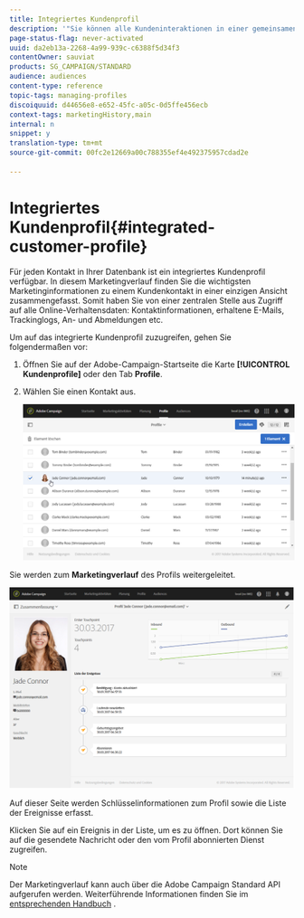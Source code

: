 ```yaml
---
title: Integriertes Kundenprofil
description: '"Sie können alle Kundeninteraktionen in einer gemeinsamen Übersicht verfolgen: Das integrierte Kundenprofil von Adobe Campaign wird während des gesamten Lebenszyklus eines Kunden aktualisiert."'
page-status-flag: never-activated
uuid: da2eb13a-2268-4a99-939c-c6388f5d34f3
contentOwner: sauviat
products: SG_CAMPAIGN/STANDARD
audience: audiences
content-type: reference
topic-tags: managing-profiles
discoiquuid: d44656e8-e652-45fc-a05c-0d5ffe456ecb
context-tags: marketingHistory,main
internal: n
snippet: y
translation-type: tm+mt
source-git-commit: 00fc2e12669a00c788355ef4e492375957cdad2e

---
```



# Integriertes Kundenprofil{#integrated-customer-profile}

Für jeden Kontakt in Ihrer Datenbank ist ein integriertes Kundenprofil verfügbar. In diesem Marketingverlauf finden Sie die wichtigsten Marketinginformationen zu einem Kundenkontakt in einer einzigen Ansicht zusammengefasst. Somit haben Sie von einer zentralen Stelle aus Zugriff auf alle Online-Verhaltensdaten: Kontaktinformationen, erhaltene E-Mails, Trackinglogs, An- und Abmeldungen etc.

Um auf das integrierte Kundenprofil zuzugreifen, gehen Sie folgendermaßen vor:

1. Öffnen Sie auf der Adobe-Campaign-Startseite die Karte **[!UICONTROL Kundenprofile]** oder den Tab **Profile**.
1. Wählen Sie einen Kontakt aus.

   ![](assets/mkt_hist_access.png)

Sie werden zum **Marketingverlauf** des Profils weitergeleitet.

![](assets/mkt_hist_view.png)

Auf dieser Seite werden Schlüsselinformationen zum Profil sowie die Liste der Ereignisse erfasst.

Klicken Sie auf ein Ereignis in der Liste, um es zu öffnen. Dort können Sie auf die gesendete Nachricht oder den vom Profil abonnierten Dienst zugreifen.

>[!NOTE]
>
>Der Marketingverlauf kann auch über die Adobe Campaign Standard API aufgerufen werden. Weiterführende Informationen finden Sie im [entsprechenden Handbuch](https://final-docs.campaign.adobe.com/doc/standard/en/api/ACS_API.html#interacting-with-marketing-history) .

